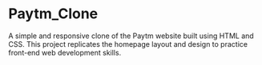 # Paytm_Clone
A simple and responsive clone of the Paytm website built using HTML and CSS. This project replicates the homepage layout and design to practice front-end web development skills.
